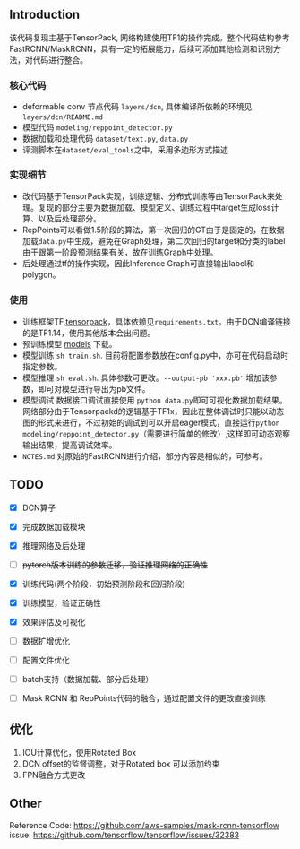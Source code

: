 ## Introduction
该代码复现主基于TensorPack, 网络构建使用TF1的操作完成。整个代码结构参考FastRCNN/MaskRCNN，具有一定的拓展能力，后续可添加其他检测和识别方法，对代码进行整合。

### 核心代码
- deformable conv 节点代码 `layers/dcn`, 具体编译所依赖的环境见`layers/dcn/README.md`
- 模型代码 `modeling/reppoint_detector.py`
- 数据加载和处理代码 `dataset/text.py`, `data.py`
- 评测脚本在`dataset/eval_tools`之中，采用多边形方式描述

### 实现细节
- 改代码基于TensorPack实现，训练逻辑、分布式训练等由TensorPack来处理。复现的部分主要为数据加载、模型定义、训练过程中target生成loss计算、以及后处理部分。
- RepPoints可以看做1.5阶段的算法，第一次回归的GT由于是固定的，在数据加载`data.py`中生成，避免在Graph处理，第二次回归的target和分类的label由于跟第一阶段预测结果有关，故在训练Graph中处理。
- 后处理通过tf的操作实现，因此Inference Graph可直接输出label和polygon。

### 使用
- 训练框架TF,[tensorpack](https://github.com/tensorpack/tensorpack)，具体依赖见`requirements.txt`。由于DCN编译链接的是TF1.14，使用其他版本会出问题。
- 预训练模型 [models](http://models.tensorpack.com/#FasterRCNN) 下载。
- 模型训练 `sh train.sh`. 目前将配置参数放在config.py中，亦可在代码启动时指定参数。
- 模型推理 `sh eval.sh`. 具体参数可更改。`--output-pb 'xxx.pb'` 增加该参数，即可对模型进行导出为pb文件。
- 模型调试 数据接口调试直接使用 `python data.py`即可可视化数据加载结果。网络部分由于Tensorpackd的逻辑基于TF1x，因此在整体调试时只能以动态图的形式来进行，不过初始的调试到可以开启eager模式，直接运行`python modeling/reppoint_detector.py`（需要进行简单的修改）,这样即可动态观察输出结果，提高调试效率。
- `NOTES.md` 对原始的FastRCNN进行介绍，部分内容是相似的，可参考。


## TODO
- [x] DCN算子
- [x] 完成数据加载模块
- [x] 推理网络及后处理
- [ ] ~~pytorch版本训练的参数迁移，验证推理网络的正确性~~
- [x] 训练代码(两个阶段，初始预测阶段和回归阶段)
- [x] 训练模型，验证正确性
- [x] 效果评估及可视化
- [ ] 数据扩增优化
- [ ] 配置文件优化
- [ ] batch支持（数据加载、部分后处理）
- [ ] Mask RCNN 和 RepPoints代码的融合，通过配置文件的更改直接训练


## 优化
1. IOU计算优化，使用Rotated Box
2. DCN offset的监督调整，对于Rotated box 可以添加约束
3. FPN融合方式更改


## Other

Reference Code: https://github.com/aws-samples/mask-rcnn-tensorflow  
issue: https://github.com/tensorflow/tensorflow/issues/32383